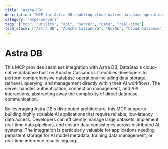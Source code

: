 ```yaml
---
title: "Astra DB"
description: "MCP for Astra DB enabling cloud-native database operations for scalable data storage and retrieval in AI applications."
category: "mcps-servers"
tags: ["mcp", "utility", "api", "server", "data", "real-time"]
tech_stack: ["Astra DB", "Apache Cassandra", "NoSQL", "Cloud Database", "Distributed Systems"]
---
```


# Astra DB

This MCP provides seamless integration with Astra DB, DataStax's cloud-native database built on Apache Cassandra. It enables developers to perform comprehensive database operations including data storage, retrieval, querying, and management directly within their AI workflows. The server handles authentication, connection management, and API interactions, abstracting away the complexity of direct database communication.

By leveraging Astra DB's distributed architecture, this MCP supports building highly scalable AI applications that require reliable, low-latency data access. Developers can efficiently manage large datasets, implement real-time data pipelines, and ensure data consistency across distributed AI systems. The integration is particularly valuable for applications needing persistent storage for AI model metadata, training data management, or real-time inference results logging.
